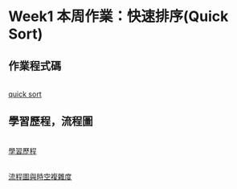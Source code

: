 # Week1 本周作業：快速排序(Quick Sort)
## 作業程式碼

<br>  [quick sort](https://github.com/Nyar8712/homework/blob/master/HW1/quick_sort_06170240.py)

## 學習歷程，流程圖

<br>  [學習歷程](https://github.com/Nyar8712/homework/blob/master/HW1/quick_sort_%E5%AD%B8%E7%BF%92%E6%AD%B7%E7%A8%8B_%E5%8E%9F%E7%90%86.ipynb)

<br>  [流程圖與時空複雜度](https://github.com/Nyar8712/homework/blob/master/HW1/%E6%B5%81%E7%A8%8B%E5%9C%96%E8%88%87%E6%99%82%E9%96%93%E8%A4%87%E9%9B%9C%E5%BA%A6.md)
